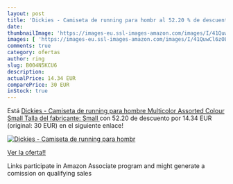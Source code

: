 ```yaml
---
layout: post
title: 'Dickies - Camiseta de running para hombr al 52.20 % de descuento'
date: 
thumbnailImage: 'https://images-eu.ssl-images-amazon.com/images/I/41QuwCl6zOL._SL200_.jpg'
images: [ 'https://images-eu.ssl-images-amazon.com/images/I/41QuwCl6zOL._SL200_.jpg' ]
comments: true
category: ofertas
author: ring
slug: B004N5KCU6
description:
actualPrice: 14.34 EUR
comparePrice: 30 EUR
inStock: true
---
```


Está [Dickies - Camiseta de running para hombre  Multicolor  Assorted Colour   Small  Talla del fabricante: Small ](https://www.amazon.es/dp/B004N5KCU6/?tag=tolees-21) con 52.20 de descuento por 14.34 EUR (original: 30 EUR) en el siguiente enlace!

[![Dickies - Camiseta de running para hombr](https://images-eu.ssl-images-amazon.com/images/I/41QuwCl6zOL._SL200_.jpg)](https://www.amazon.es/dp/B004N5KCU6/?tag=tolees-21)

[Ver la oferta!!](https://www.amazon.es/dp/B004N5KCU6/?tag=tolees-21)

Links participate in Amazon Associate program and might generate a comission on qualifying sales


